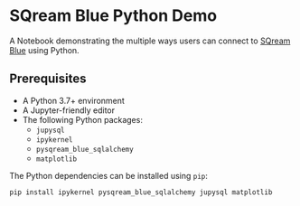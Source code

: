 # SQream Blue Python Demo
A Notebook demonstrating the multiple ways users can connect to [SQream Blue](https://sqream.com/) using Python.

## Prerequisites
* A Python 3.7+ environment
* A Jupyter-friendly editor
* The following Python packages:
    * `jupysql`
    * `ipykernel`
    * `pysqream_blue_sqlalchemy`
    * `matplotlib`


The Python dependencies can be installed using `pip`:

    pip install ipykernel pysqream_blue_sqlalchemy jupysql matplotlib

